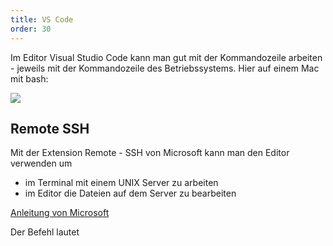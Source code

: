 ```yaml
---
title: VS Code
order: 30
---
```


Im Editor Visual Studio Code kann man gut mit der Kommandozeile arbeiten - jeweils
mit der Kommandozeile des Betriebssystems.  Hier auf einem Mac mit bash:

![](/images/kommandozeile/vcsode-terminal.png)


## Remote SSH

Mit der Extension Remote - SSH von Microsoft kann man den Editor
verwenden um

* im Terminal mit einem UNIX Server zu arbeiten
* im Editor die Dateien auf dem Server zu bearbeiten

[Anleitung von Microsoft](https://code.visualstudio.com/docs/remote/ssh)

Der Befehl lautet 

